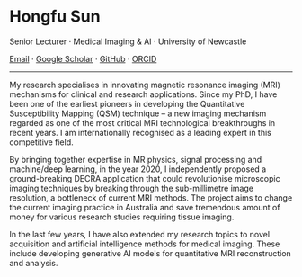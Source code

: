 # Hongfu Sun

Senior Lecturer · Medical Imaging & AI · University of Newcastle

[Email](mailto:hongfu.sun@newcastle.edu.au) · [Google Scholar](https://scholar.google.com/citations?user=aY5eZ54AAAAJ&hl=en) · [GitHub](https://github.com/sunhongfu) · [ORCID](https://orcid.org/0000-0003-3436-7831)

---

My research specialises in innovating magnetic resonance imaging (MRI) mechanisms for clinical and research applications. Since my PhD, I have been one of the earliest pioneers in developing the Quantitative Susceptibility Mapping (QSM) technique – a new imaging mechanism regarded as one of the most critical MRI technological breakthroughs in recent years. I am internationally recognised as a leading expert in this competitive field. 
 
By bringing together expertise in MR physics, signal processing and machine/deep learning, in the year 2020, I independently proposed a ground-breaking DECRA application that could revolutionise microscopic imaging techniques by breaking through the sub-millimetre image resolution, a bottleneck of current MRI methods. The project aims to change the current imaging practice in Australia and save tremendous amount of money for various research studies requiring tissue imaging.

In the last few years, I have also extended my research topics to novel acquisition and artificial intelligence methods for medical imaging. These include developing generative AI models for quantitative MRI reconstruction and analysis.